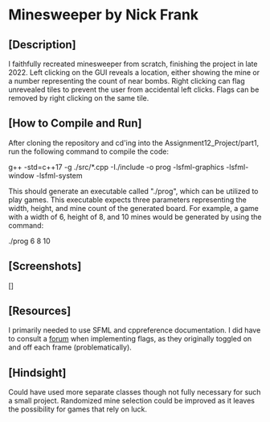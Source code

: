 # Minesweeper by Nick Frank
## [Description]

I faithfully recreated minesweeper from scratch, finishing the project in late 2022. Left clicking on the GUI reveals a location, either showing the mine or a number representing the count of near bombs. Right clicking can flag unrevealed tiles to prevent the user from accidental left clicks. Flags can be removed by right clicking on the same tile.

## [How to Compile and Run]

After cloning the repository and cd'ing into the Assignment12_Project/part1, run the following command to compile the code:  
   
g++ -std=c++17 -g ./src/*.cpp -I./include -o prog -lsfml-graphics -lsfml-window -lsfml-system  

This should generate an executable called "./prog", which can be utilized to play games. This executable expects three parameters representing the width, height, and mine count of the generated board. For example, a game with a width of 6, height of 8, and 10 mines would be generated by using the command:  
  
./prog 6 8 10

## [Screenshots]

[]

## [Resources]

I primarily needed to use SFML and cppreference documentation. I did have to consult a [forum](https://en.sfml-dev.org/forums/index.php?topic=15275.0) when implementing flags, as they originally toggled on and off each frame (problematically).

## [Hindsight]

Could have used more separate classes though not fully necessary for such a small project. Randomized mine selection could be improved as it leaves the possibility for games that rely on luck.